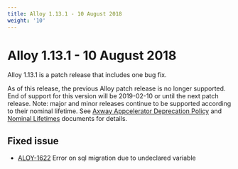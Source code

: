 ```yaml
---
title: Alloy 1.13.1 - 10 August 2018
weight: '10'
---
```


# Alloy 1.13.1 - 10 August 2018

Alloy 1.13.1 is a patch release that includes one bug fix.

As of this release, the previous Alloy patch release is no longer supported. End of support for this version will be 2019-02-10 or until the next patch release. Note: major and minor releases continue to be supported according to their nominal lifetime. See [Axway Appcelerator Deprecation Policy](/guide/AMPLIFY_Appcelerator_Services_Overview/Axway_Appcelerator_Deprecation_Policy/) and [Nominal Lifetimes](#undefined) documents for details.

## Fixed issue

* [ALOY-1622](https://jira-archive.titaniumsdk.com/ALOY-1622) Error on sql migration due to undeclared variable

